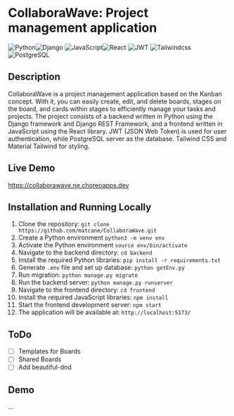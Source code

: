 # CollaboraWave: Project management application
![Python](https://img.shields.io/badge/Python-3776AB?style=for-the-badge&logo=python&logoColor=white)![Django](https://img.shields.io/badge/Django-092E20?style=for-the-badge&logo=django&logoColor=white)
![JavaScript](https://img.shields.io/badge/JavaScript-F7DF1E?style=for-the-badge&logo=JavaScript&logoColor=white)![React](https://img.shields.io/badge/React-20232A?style=for-the-badge&logo=react&logoColor=61DAFB)
![JWT](https://img.shields.io/badge/json%20web%20tokens-323330?style=for-the-badge&logo=json-web-tokens&logoColor=pink)
![Tailwindcss](https://img.shields.io/badge/Tailwind_CSS-38B2AC?style=for-the-badge&logo=tailwind-css&logoColor=white)
![PostgreSQL](https://img.shields.io/badge/PostgreSQL-316192?style=for-the-badge&logo=postgresql&logoColor=white)

## Description
CollaboraWave is a project management application based on the Kanban concept. With it, you can easily create, edit, and delete boards, stages on the board, and cards within stages to efficiently manage your tasks and projects. The project consists of a backend written in Python using the Django framework and Django REST Framework, and a frontend written in JavaScript using the React library. JWT (JSON Web Token) is used for user authentication, while PostgreSQL server as the database. Tailwind CSS and Material Tailwind for styling.

## Live Demo
https://collaborawave.ne.choreoapps.dev

## Installation and Running Locally
1. Clone the repository: `git clone https://github.com/matcane/CollaboraWave.git`
2. Create a Python environment `python3 -m venv env`
3. Activate the Python environment `source env/bin/activate`
4. Navigate to the backend directory: `cd backend`
5. Install the required Python libraries: `pip install -r requirements.txt`
6. Generate `.env` file and set up database: `python getEnv.py`
7. Run migration: `python manage.py migrate`
8. Run the backend server: `python manage.py runserver`
9. Navigate to the frontend directory: `cd frontend`
10. Install the required JavaScript libraries: `npm install`
11. Start the frontend development server: `npm start`
12. The application will be available at: `http://localhost:5173/`

## ToDo
- [ ] Templates for Boards
- [ ] Shared Boards
- [ ] Add beautiful-dnd

## Demo
...